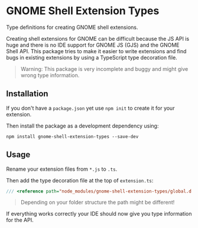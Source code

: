 # GNOME Shell Extension Types

Type definitions for creating GNOME shell extensions.

Creating shell extensions for GNOME can be difficult because the JS API is huge and there
is no IDE support for GNOME JS (GJS) and the GNOME Shell API. This package tries to make
it easier to write extensions and find bugs in existing extensions by using a TypeScript
type decoration file.

> Warning: This package is very incomplete and buggy and might give wrong type information.

## Installation

If you don't have a `package.json` yet use `npm init` to create it for your extension.

Then install the package as a development dependency using:

`npm install gnome-shell-extension-types --save-dev`

## Usage

Rename your extension files from `*.js` to `.ts`.

Then add the type decoration file at the top of `extension.ts`:

```typescript
/// <reference path="node_modules/gnome-shell-extension-types/global.d.ts"/>
```

> Depending on your folder structure the path might be different!

If everything works correctly your IDE should now give you type information for the API.
